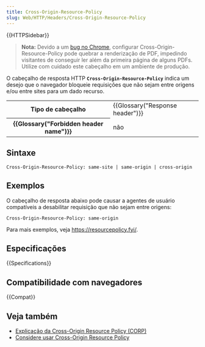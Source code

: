 ```yaml
---
title: Cross-Origin-Resource-Policy
slug: Web/HTTP/Headers/Cross-Origin-Resource-Policy
---
```


{{HTTPSidebar}}

> **Nota:** Devido a um [bug no Chrome](https://bugs.chromium.org/p/chromium/issues/detail?id=1074261), configurar Cross-Origin-Resource-Policy pode quebrar a renderização de PDF, impedindo visitantes de conseguir ler além da primeira página de alguns PDFs. Utilize com cuidado este cabeçalho em um ambiente de produção.

O cabeçalho de resposta HTTP **`Cross-Origin-Resource-Policy`** indica um desejo que o navegador bloqueie requisições que não sejam entre origens e/ou entre sites para um dado recurso.

<table class="properties">
  <tbody>
    <tr>
      <th scope="row">Tipo de cabeçalho</th>
      <td>{{Glossary("Response header")}}</td>
    </tr>
    <tr>
      <th scope="row">{{Glossary("Forbidden header name")}}</th>
      <td>não</td>
    </tr>
  </tbody>
</table>

## Sintaxe

```
Cross-Origin-Resource-Policy: same-site | same-origin | cross-origin
```

## Exemplos

O cabeçalho de resposta abaixo pode causar a agentes de usuário compatíveis a desabilitar requisição que não sejam entre origens:

```
Cross-Origin-Resource-Policy: same-origin
```

Para mais exemplos, veja <https://resourcepolicy.fyi/>.

## Especificações

{{Specifications}}

## Compatibilidade com navegadores

{{Compat}}

## Veja também

- [Explicação da Cross-Origin Resource Policy (CORP)](</pt-BR/docs/Web/HTTP/Cross-Origin_Resource_Policy_(CORP)>)
- [Considere usar Cross-Origin Resource Policy](https://resourcepolicy.fyi/)
